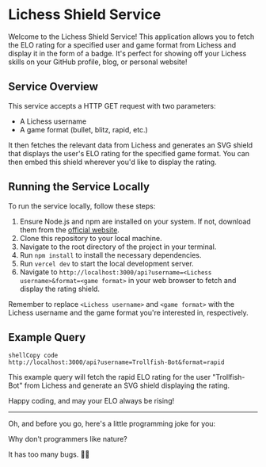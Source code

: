# Lichess Shield Service

Welcome to the Lichess Shield Service! This application allows you to fetch the ELO rating for a specified user and game format from Lichess and display it in the form of a badge. It's perfect for showing off your Lichess skills on your GitHub profile, blog, or personal website!

## Service Overview

This service accepts a HTTP GET request with two parameters:

- A Lichess username
- A game format (bullet, blitz, rapid, etc.)

It then fetches the relevant data from Lichess and generates an SVG shield that displays the user's ELO rating for the specified game format. You can then embed this shield wherever you'd like to display the rating.

## Running the Service Locally

To run the service locally, follow these steps:

1. Ensure Node.js and npm are installed on your system. If not, download them from the [official website](https://nodejs.org/).
2. Clone this repository to your local machine.
3. Navigate to the root directory of the project in your terminal.
4. Run `npm install` to install the necessary dependencies.
5. Run `vercel dev` to start the local development server.
6. Navigate to `http://localhost:3000/api?username=<Lichess username>&format=<game format>` in your web browser to fetch and display the rating shield.

Remember to replace `<Lichess username>` and `<game format>` with the Lichess username and the game format you're interested in, respectively.

## Example Query

```
shellCopy code
http://localhost:3000/api?username=Trollfish-Bot&format=rapid
```

This example query will fetch the rapid ELO rating for the user "Trollfish-Bot" from Lichess and generate an SVG shield displaying the rating.

Happy coding, and may your ELO always be rising!

------

Oh, and before you go, here's a little programming joke for you:

Why don't programmers like nature?

It has too many bugs. 🐞😄
